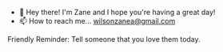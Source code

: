 - 👋 Hey there! I'm Zane and I hope you're having a great day!
- 📫 How to reach me... wilsonzanea@gmail.com

Friendly Reminder: Tell someone that you love them today.

<!---
zaneaw/zaneaw is a ✨ special ✨ repository because its `README.md` (this file) appears on your GitHub profile.
You can click the Preview link to take a look at your changes.
--->
